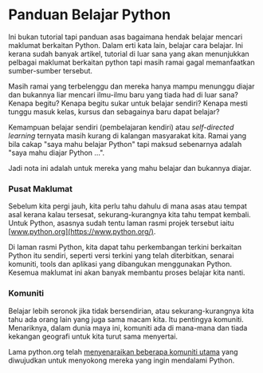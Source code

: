 # Panduan Belajar Python

Ini bukan tutorial tapi panduan asas bagaimana hendak belajar mencari maklumat berkaitan Python. Dalam erti kata lain, belajar cara belajar. Ini kerana sudah banyak artikel, tutorial di luar sana yang akan menunjukkan pelbagai maklumat berkaitan python tapi masih ramai gagal memanfaatkan sumber-sumber tersebut.

Masih ramai yang terbelenggu dan mereka hanya mampu menunggu diajar dan bukannya liar mencari ilmu-ilmu baru yang tiada had di luar sana? Kenapa begitu? Kenapa begitu sukar untuk belajar sendiri? Kenapa mesti tunggu masuk kelas, kursus dan sebagainya baru dapat belajar?

Kemampuan belajar sendiri \(pembelajaran kendiri\) atau _self-directed learning_ ternyata masih kurang di kalangan masyarakat kita. Ramai yang bila cakap "saya mahu belajar Python" tapi maksud sebenarnya adalah "saya mahu diajar Python ...".

Jadi nota ini adalah untuk mereka yang mahu belajar dan bukannya diajar.

### Pusat Maklumat

Sebelum kita pergi jauh, kita perlu tahu dahulu di mana asas atau tempat asal kerana kalau tersesat, sekurang-kurangnya kita tahu tempat kembali. Untuk Python, asasnya sudah tentu laman rasmi projek tersebut iaitu [www.python.org](https://www.python.org/).

Di laman rasmi Python, kita dapat tahu perkembangan terkini berkaitan Python itu sendiri, seperti versi terkini yang telah diterbitkan, senarai komuniti, tools dan aplikasi yang dibangukan menggunakan Python. Kesemua maklumat ini akan banyak membantu proses belajar kita nanti.

### Komuniti

Belajar lebih seronok jika tidak bersendirian, atau sekurang-kurangnya kita tahu ada orang lain yang juga sama macam kita. Itu pentingya komuniti. Menariknya, dalam dunia maya ini, komuniti ada di mana-mana dan tiada kekangan geografi untuk kita turut sama menyertai.

Lama python.org telah [menyenaraikan beberapa komuniti utama](https://www.python.org/community/) yang diwujudkan untuk menyokong mereka yang ingin mendalami Python.


